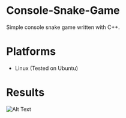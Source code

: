# Console-Snake-Game
Simple console snake game written with C++.

# Platforms
* Linux (Tested on Ubuntu)

# Results
![Alt Text](https://github.com/mzffrt/Console-Snake-Game/blob/main/snakeRecord.gif)
